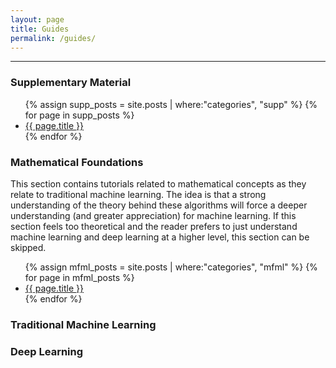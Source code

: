 ```yaml
---
layout: page
title: Guides
permalink: /guides/
---
```

---
### Supplementary Material
<ul>
{% assign supp_posts = site.posts | where:"categories", "supp" %}
{% for page in supp_posts %}
  <li>
    <a href="{{site.baseurl}}/{{ page.url }}" title="{{ page.title }}">{{ page.title }}</a>
  </li>
{% endfor %}
</ul>

### Mathematical Foundations
<p>This section contains tutorials related to mathematical concepts as they relate to traditional machine learning. The idea is that a strong understanding of the theory behind these algorithms will force a deeper understanding (and greater appreciation) for machine learning. If this section feels too theoretical and the reader prefers to just understand machine learning and deep learning at a higher level, this section can be skipped.</p>


<ul>
{% assign mfml_posts = site.posts | where:"categories", "mfml" %}
{% for page in mfml_posts %}
  <li>
    <a href="{{site.baseurl}}/{{ page.url }}" title="{{ page.title }}">{{ page.title }}</a>
  </li>
{% endfor %}
</ul>

### Traditional Machine Learning

### Deep Learning
